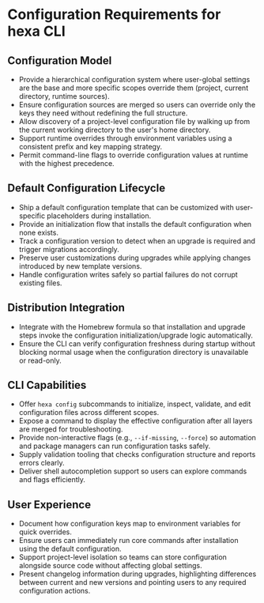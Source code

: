 # Configuration Requirements for hexa CLI

## Configuration Model
- Provide a hierarchical configuration system where user-global settings are the base and more specific scopes override them (project, current directory, runtime sources).
- Ensure configuration sources are merged so users can override only the keys they need without redefining the full structure.
- Allow discovery of a project-level configuration file by walking up from the current working directory to the user's home directory.
- Support runtime overrides through environment variables using a consistent prefix and key mapping strategy.
- Permit command-line flags to override configuration values at runtime with the highest precedence.

## Default Configuration Lifecycle
- Ship a default configuration template that can be customized with user-specific placeholders during installation.
- Provide an initialization flow that installs the default configuration when none exists.
- Track a configuration version to detect when an upgrade is required and trigger migrations accordingly.
- Preserve user customizations during upgrades while applying changes introduced by new template versions.
- Handle configuration writes safely so partial failures do not corrupt existing files.

## Distribution Integration
- Integrate with the Homebrew formula so that installation and upgrade steps invoke the configuration initialization/upgrade logic automatically.
- Ensure the CLI can verify configuration freshness during startup without blocking normal usage when the configuration directory is unavailable or read-only.

## CLI Capabilities
- Offer `hexa config` subcommands to initialize, inspect, validate, and edit configuration files across different scopes.
- Expose a command to display the effective configuration after all layers are merged for troubleshooting.
- Provide non-interactive flags (e.g., `--if-missing`, `--force`) so automation and package managers can run configuration tasks safely.
- Supply validation tooling that checks configuration structure and reports errors clearly.
- Deliver shell autocompletion support so users can explore commands and flags efficiently.

## User Experience
- Document how configuration keys map to environment variables for quick overrides.
- Ensure users can immediately run core commands after installation using the default configuration.
- Support project-level isolation so teams can store configuration alongside source code without affecting global settings.
- Present changelog information during upgrades, highlighting differences between current and new versions and pointing users to any required configuration actions.
